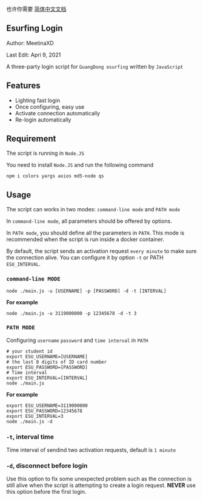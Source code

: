 也许你需要 [简体中文文档](./README_sc.md)

## Esurfing Login
Author: MeetinaXD

Last Edit: Apri 9, 2021

A three-party login script for `GuangDong esurfing` written by `JavaScript`

## Features
- Lighting fast login
- Once configuring, easy use
- Activate connection automatically
- Re-login automatically

## Requirement
The script is running in `Node.JS`

You need to install `Node.JS` and run the following command

``` shell
npm i colors yargs axios md5-node qs
```

## Usage
The script can works in two modes: `command-line mode` and `PATH mode`

In `command-line mode`, all parameters should be offered by options.

In `PATH mode`, you should define all the parameters in `PATH`. This mode is recommended when the script is run inside a docker container.

By default, the script sends an activation request `every minute` to make sure the connection alive.
You can configure it by option `-t` or PATH `ESU_INTERVAL`.
### `command-line MODE`
``` shell
node ./main.js -u [USERNAME] -p [PASSWORD] -d -t [INTERVAL]
```

**For example**
``` shell
node ./main.js -u 3119000000 -p 12345678 -d -t 3
```

### `PATH MODE`
Configuring `username` `password` and `time interval` in `PATH`
``` shell
# your student id
export ESU_USERNAME=[USERNAME]
# the last 8 digits of ID card number
export ESU_PASSWORD=[PASSWORD]
# Time interval
export ESU_INTERVAL=[INTERVAL]
node ./main.js
```

**For example**
``` shell
export ESU_USERNAME=3119000000
export ESU_PASSWORD=12345678
export ESU_INTERVAL=3
node ./main.js -d
```

### `-t`, interval time
Time interval of sendind two activation requests, default is `1 minute`

### `-d`, disconnect before login
Use this option to fix some unexpected problem such as the connection is still alive when the script is attempting to create a login request.
**NEVER** use this option before the first login.
